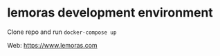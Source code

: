 # lemoras development environment

Clone repo and run `docker-compose up`

Web: https://www.lemoras.com

